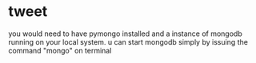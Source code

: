 tweet
=====
you would need to have pymongo installed and a instance of mongodb running on your local system. u can start mongodb 
simply by issuing the command "mongo" on terminal 
